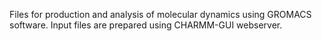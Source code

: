 Files for production and analysis of molecular dynamics using GROMACS software. Input files are prepared using CHARMM-GUI webserver.
